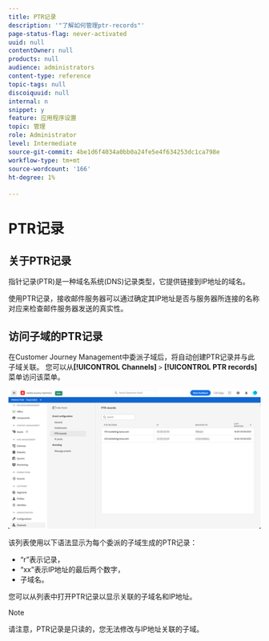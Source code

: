 ```yaml
---
title: PTR记录
description: '"了解如何管理ptr-records"'
page-status-flag: never-activated
uuid: null
contentOwner: null
products: null
audience: administrators
content-type: reference
topic-tags: null
discoiquuid: null
internal: n
snippet: y
feature: 应用程序设置
topic: 管理
role: Administrator
level: Intermediate
source-git-commit: 4be1d6f4034a0bb0a24fe5e4f634253dc1ca798e
workflow-type: tm+mt
source-wordcount: '166'
ht-degree: 1%

---
```



# PTR记录

## 关于PTR记录

指针记录(PTR)是一种域名系统(DNS)记录类型，它提供链接到IP地址的域名。

使用PTR记录，接收邮件服务器可以通过确定其IP地址是否与服务器所连接的名称对应来检查邮件服务器发送的真实性。

## 访问子域的PTR记录

在Customer Journey Management中委派子域后，将自动创建PTR记录并与此子域关联。 您可以从&#x200B;**[!UICONTROL Channels]** `>` **[!UICONTROL PTR records]**&#x200B;菜单访问该菜单。

![](../assets/ptr-records.png)

该列表使用以下语法显示为每个委派的子域生成的PTR记录：

* “r”表示记录，
* “xx”表示IP地址的最后两个数字，
* 子域名。

您可以从列表中打开PTR记录以显示关联的子域名和IP地址。

>[!NOTE]
>
>请注意，PTR记录是只读的，您无法修改与IP地址关联的子域。
